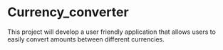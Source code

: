 # Currency_converter
This project will develop a user friendly application that allows users to easily convert amounts between different currencies.
